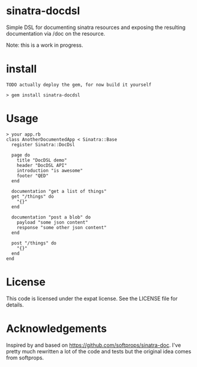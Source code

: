 # sinatra-docdsl

Simple DSL for documenting sinatra resources and exposing the resulting documentation via /doc on the resource.

Note: this is a work in progress.

# install
	TODO actually deploy the gem, for now build it yourself
    
    > gem install sinatra-docdsl

# Usage

    > your app.rb
	class AnotherDocumentedApp < Sinatra::Base
	  register Sinatra::DocDsl 
	  
	  page do      
	    title "DocDSL demo"
	    header "DocDSL API"
	    introduction "is awesome"
	    footer "QED"
	  end
	  
	  documentation "get a list of things"
	  get "/things" do
	    "{}"
	  end
	  
	  documentation "post a blob" do
	    payload "some json content"
	    response "some other json content"
	  end
	
	  post "/things" do
	    "{}"
	  end
	end

# License

This code is licensed under the expat license. See the LICENSE file for details.
        
# Acknowledgements

Inspired by and based on https://github.com/softprops/sinatra-doc. I've pretty much rewritten a lot of the code and tests but the original idea comes from softprops.

